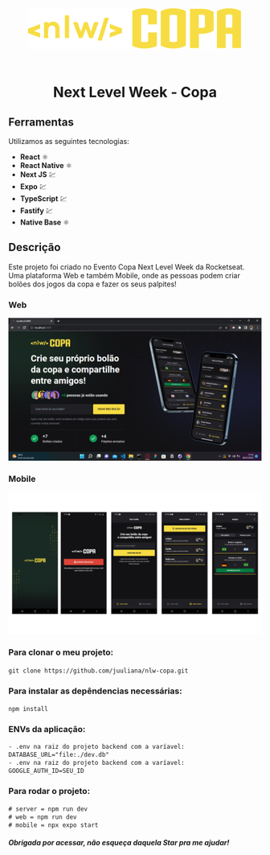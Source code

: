<h1 align="center">
  
  ![NLW](https://github.com/juuliana/nlw-copa/blob/master/web/src/assets/logo.svg)
  
<br>
  Next Level Week - Copa
</h1>

## Ferramentas

Utilizamos as seguintes tecnologias:

- **React** ⚛️ 
- **React Native** ⚛️ 
- **Next JS** 💹 
- **Expo** 💹
- **TypeScript** 💹
- **Fastify** 💹
- **Native Base** ⚛️

## Descrição

Este projeto foi criado no Evento Copa Next Level Week da Rocketseat.
Uma plataforma Web e também Mobile, onde as pessoas podem criar bolões dos jogos da copa e fazer os seus palpites!

### Web
![web](https://github.com/juuliana/nlw-copa/blob/master/web/public/assets/web.png)
<br>

### Mobile
![mobile](https://github.com/juuliana/nlw-copa/blob/master/web/public/assets/mobile.png)
<br>

### Para clonar o meu projeto:
  ```git clone https://github.com/juuliana/nlw-copa.git```
   
### Para instalar as depêndencias necessárias:
  ```npm install```
  
### ENVs da aplicação:
```  
- .env na raiz do projeto backend com a varíavel: DATABASE_URL="file:./dev.db"
- .env na raiz do projeto backend com a varíavel: GOOGLE_AUTH_ID=SEU_ID
```

### Para rodar o projeto:
``` 
# server = npm run dev
# web = npm run dev
# mobile = npx expo start
```

##### Obrigada por acessar, não esqueça daquela Star pra me ajudar! 
